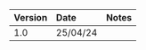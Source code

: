 | Version  | Date  | Notes  |
|:----------|:----------|:----------|
| 1.0    | 25/04/24    |      |
